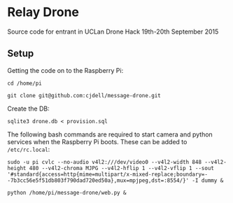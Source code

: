Relay Drone
===========

Source code for entrant in UCLan Drone Hack 19th-20th September 2015

Setup
-----

Getting the code on to the Raspberry Pi:

	cd /home/pi

	git clone git@github.com:cjdell/message-drone.git

Create the DB:

	sqlite3 drone.db < provision.sql

The following bash commands are required to start camera and python services when the Raspberry Pi boots. These can be added to `/etc/rc.local`:

	sudo -u pi cvlc --no-audio v4l2:///dev/video0 --v4l2-width 848 --v4l2-height 480 --v4l2-chroma MJPG --v4l2-hflip 1 --v4l2-vflip 1 --sout '#standard{access=http{mime=multipart/x-mixed-replace;boundary=--7b3cc56e5f51db803f790dad720ed50a},mux=mpjpeg,dst=:8554/}' -I dummy &

	python /home/pi/message-drone/web.py &

